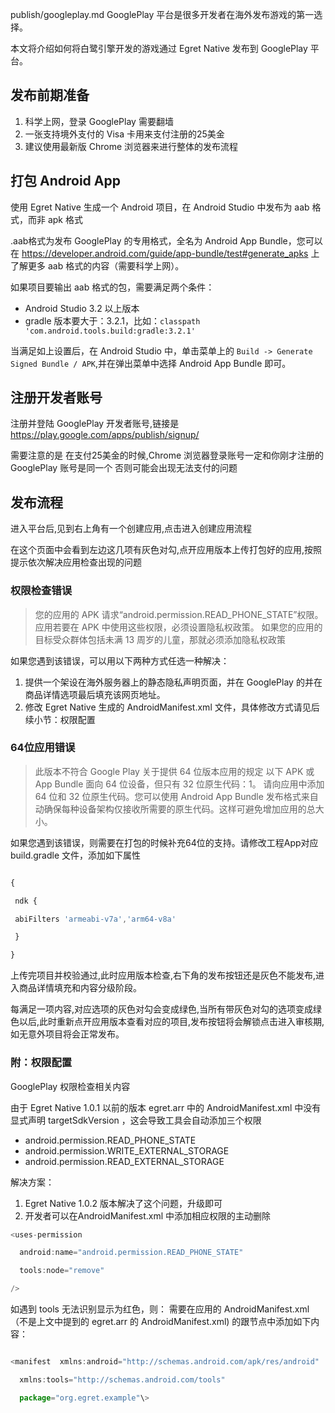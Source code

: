 
publish/googleplay.md
GooglePlay 平台是很多开发者在海外发布游戏的第一选择。

本文将介绍如何将白鹭引擎开发的游戏通过 Egret Native 发布到 GooglePlay 平台。

## 发布前期准备[​](#发布前期准备 "发布前期准备的直接链接")

1.  科学上网，登录 GooglePlay 需要翻墙
2.  一张支持境外支付的 Visa 卡用来支付注册的25美金
3.  建议使用最新版 Chrome 浏览器来进行整体的发布流程

## 打包 Android App[​](#打包-android-app "打包 Android App的直接链接")

使用 Egret Native 生成一个 Android 项目，在 Android Studio 中发布为 aab 格式，而非 apk 格式

.aab格式为发布 GooglePlay 的专用格式，全名为 Android App Bundle，您可以在 https://developer.android.com/guide/app-bundle/test#generate_apks 上了解更多 aab 格式的内容（需要科学上网）。

如果项目要输出 aab 格式的包，需要满足两个条件：

- Android Studio 3.2 以上版本
- gradle 版本要大于：3.2.1，比如：`classpath 'com.android.tools.build:gradle:3.2.1'`

当满足如上设置后，在 Android Studio 中，单击菜单上的 `Build -> Generate Signed Bundle / APK`,并在弹出菜单中选择 Android App Bundle 即可。

## 注册开发者账号[​](#注册开发者账号 "注册开发者账号的直接链接")

注册并登陆 GooglePlay 开发者账号,链接是 https://play.google.com/apps/publish/signup/

需要注意的是 在支付25美金的时候,Chrome 浏览器登录账号一定和你刚才注册的 GooglePlay 账号是同一个 否则可能会出现无法支付的问题

## 发布流程[​](#发布流程 "发布流程的直接链接")

进入平台后,见到右上角有一个创建应用,点击进入创建应用流程

在这个页面中会看到左边这几项有灰色对勾,点开应用版本上传打包好的应用,按照提示依次解决应用检查出现的问题

### 权限检查错误[​](#权限检查错误 "权限检查错误的直接链接")

> 您的应用的 APK 请求“android.permission.READ_PHONE_STATE”权限。应用若要在 APK 中使用这些权限，必须设置隐私权政策。 如果您的应用的目标受众群体包括未满 13 周岁的儿童，那就必须添加隐私权政策

如果您遇到该错误，可以用以下两种方式任选一种解决：

1.  提供一个架设在海外服务器上的静态隐私声明页面，并在 GooglePlay 的并在商品详情选项最后填充该网页地址。
2.  修改 Egret Native 生成的 AndroidManifest.xml 文件，具体修改方式请见后续小节：权限配置

### 64位应用错误[​](#64位应用错误 "64位应用错误的直接链接")

> 此版本不符合 Google Play 关于提供 64 位版本应用的规定 以下 APK 或 App Bundle 面向 64 位设备，但只有 32 位原生代码：1。 请向应用中添加 64 位和 32 位原生代码。您可以使用 Android App Bundle 发布格式来自动确保每种设备架构仅接收所需要的原生代码。这样可避免增加应用的总大小。

如果您遇到该错误，则需要在打包的时候补充64位的支持。请修改工程App对应build.gradle 文件，添加如下属性

```js

{

 ndk {

 abiFilters 'armeabi-v7a','arm64-v8a'

 }

}

```

上传完项目并校验通过,此时应用版本检查,右下角的发布按钮还是灰色不能发布,进入商品详情填充和内容分级阶段。

每满足一项内容,对应选项的灰色对勾会变成绿色,当所有带灰色对勾的选项变成绿色以后,此时重新点开应用版本查看对应的项目,发布按钮将会解锁点击进入审核期,如无意外项目将会正常发布。

### 附：权限配置[​](#附权限配置 "附：权限配置的直接链接")

GooglePlay 权限检查相关内容

由于 Egret Native 1.0.1 以前的版本 egret.arr 中的 AndroidManifest.xml 中没有显式声明 targetSdkVersion ，这会导致工具会自动添加三个权限

- android.permission.READ_PHONE_STATE
- android.permission.WRITE_EXTERNAL_STORAGE
- android.permission.READ_EXTERNAL_STORAGE

解决方案：

1.  Egret Native 1.0.2 版本解决了这个问题，升级即可
2.  开发者可以在AndroidManifest.xml 中添加相应权限的主动删除

```js
<uses-permission

  android:name="android.permission.READ_PHONE_STATE"

  tools:node="remove"

/>
```

如遇到 tools 无法识别显示为红色，则： 需要在应用的 AndroidManifest.xml（不是上文中提到的 egret.arr 的 AndroidManifest.xml) 的跟节点中添加如下内容：

```js

<manifest  xmlns:android="http://schemas.android.com/apk/res/android"

  xmlns:tools="http://schemas.android.com/tools"

  package="org.egret.example"\>

```
